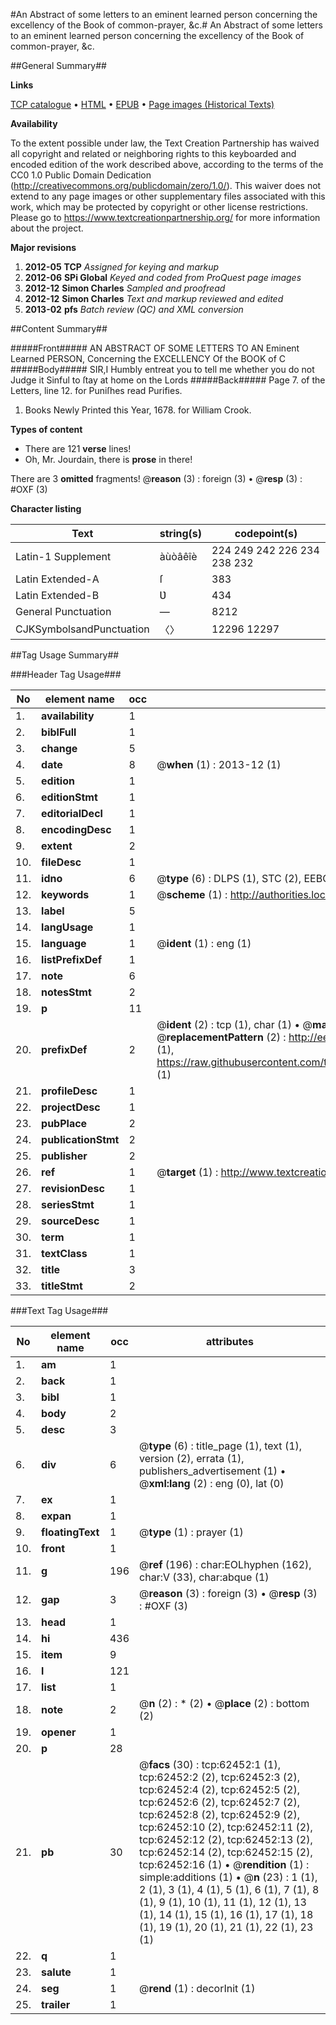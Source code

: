 #An Abstract of some letters to an eminent learned person concerning the excellency of the Book of common-prayer, &c.#
An Abstract of some letters to an eminent learned person concerning the excellency of the Book of common-prayer, &c.

##General Summary##

**Links**

[TCP catalogue](http://www.ota.ox.ac.uk/tcp/)  • 
[HTML](http://tei.it.ox.ac.uk/tcp/Texts-HTML/free/A39/A39377.html)  • 
[EPUB](http://tei.it.ox.ac.uk/tcp/Texts-EPUB/free/A39/A39377.epub) • 
[Page images (Historical Texts)](https://historicaltexts.jisc.ac.uk/eebo-12493943e)

**Availability**

To the extent possible under law, the Text Creation Partnership has waived all copyright and related or neighboring rights to this keyboarded and encoded edition of the work described above, according to the terms of the CC0 1.0 Public Domain Dedication (http://creativecommons.org/publicdomain/zero/1.0/). This waiver does not extend to any page images or other supplementary files associated with this work, which may be protected by copyright or other license restrictions. Please go to https://www.textcreationpartnership.org/ for more information about the project.

**Major revisions**

1. __2012-05__ __TCP__ *Assigned for keying and markup*
1. __2012-06__ __SPi Global__ *Keyed and coded from ProQuest page images*
1. __2012-12__ __Simon Charles__ *Sampled and proofread*
1. __2012-12__ __Simon Charles__ *Text and markup reviewed and edited*
1. __2013-02__ __pfs__ *Batch review (QC) and XML conversion*

##Content Summary##

#####Front#####
AN ABSTRACT OF SOME LETTERS TO AN Eminent Learned PERSON, Concerning the EXCELLENCY Of the BOOK of C
#####Body#####
SIR,I Humbly entreat you to tell me whether you do not Judge it Sinful to ſtay at home on the Lords 
#####Back#####
Page 7. of the Letters, line 12. for Puniſhes read Purifies.
1. Books Newly Printed this Year, 1678. for William Crook.

**Types of content**

  * There are 121 **verse** lines!
  * Oh, Mr. Jourdain, there is **prose** in there!

There are 3 **omitted** fragments! 
 @__reason__ (3) : foreign (3)  •  @__resp__ (3) : #OXF (3)

**Character listing**


|Text|string(s)|codepoint(s)|
|---|---|---|
|Latin-1 Supplement|àùòâêîè|224 249 242 226 234 238 232|
|Latin Extended-A|ſ|383|
|Latin Extended-B|Ʋ|434|
|General Punctuation|—|8212|
|CJKSymbolsandPunctuation|〈〉|12296 12297|

##Tag Usage Summary##

###Header Tag Usage###

|No|element name|occ|attributes|
|---|---|---|---|
|1.|__availability__|1||
|2.|__biblFull__|1||
|3.|__change__|5||
|4.|__date__|8| @__when__ (1) : 2013-12 (1)|
|5.|__edition__|1||
|6.|__editionStmt__|1||
|7.|__editorialDecl__|1||
|8.|__encodingDesc__|1||
|9.|__extent__|2||
|10.|__fileDesc__|1||
|11.|__idno__|6| @__type__ (6) : DLPS (1), STC (2), EEBO-CITATION (1), OCLC (1), VID (1)|
|12.|__keywords__|1| @__scheme__ (1) : http://authorities.loc.gov/ (1)|
|13.|__label__|5||
|14.|__langUsage__|1||
|15.|__language__|1| @__ident__ (1) : eng (1)|
|16.|__listPrefixDef__|1||
|17.|__note__|6||
|18.|__notesStmt__|2||
|19.|__p__|11||
|20.|__prefixDef__|2| @__ident__ (2) : tcp (1), char (1)  •  @__matchPattern__ (2) : ([0-9\-]+):([0-9IVX]+) (1), (.+) (1)  •  @__replacementPattern__ (2) : http://eebo.chadwyck.com/downloadtiff?vid=$1&page=$2 (1), https://raw.githubusercontent.com/textcreationpartnership/Texts/master/tcpchars.xml#$1 (1)|
|21.|__profileDesc__|1||
|22.|__projectDesc__|1||
|23.|__pubPlace__|2||
|24.|__publicationStmt__|2||
|25.|__publisher__|2||
|26.|__ref__|1| @__target__ (1) : http://www.textcreationpartnership.org/docs/. (1)|
|27.|__revisionDesc__|1||
|28.|__seriesStmt__|1||
|29.|__sourceDesc__|1||
|30.|__term__|1||
|31.|__textClass__|1||
|32.|__title__|3||
|33.|__titleStmt__|2||


###Text Tag Usage###

|No|element name|occ|attributes|
|---|---|---|---|
|1.|__am__|1||
|2.|__back__|1||
|3.|__bibl__|1||
|4.|__body__|2||
|5.|__desc__|3||
|6.|__div__|6| @__type__ (6) : title_page (1), text (1), version (2), errata (1), publishers_advertisement (1)  •  @__xml:lang__ (2) : eng (0), lat (0)|
|7.|__ex__|1||
|8.|__expan__|1||
|9.|__floatingText__|1| @__type__ (1) : prayer (1)|
|10.|__front__|1||
|11.|__g__|196| @__ref__ (196) : char:EOLhyphen (162), char:V (33), char:abque (1)|
|12.|__gap__|3| @__reason__ (3) : foreign (3)  •  @__resp__ (3) : #OXF (3)|
|13.|__head__|1||
|14.|__hi__|436||
|15.|__item__|9||
|16.|__l__|121||
|17.|__list__|1||
|18.|__note__|2| @__n__ (2) : * (2)  •  @__place__ (2) : bottom (2)|
|19.|__opener__|1||
|20.|__p__|28||
|21.|__pb__|30| @__facs__ (30) : tcp:62452:1 (1), tcp:62452:2 (2), tcp:62452:3 (2), tcp:62452:4 (2), tcp:62452:5 (2), tcp:62452:6 (2), tcp:62452:7 (2), tcp:62452:8 (2), tcp:62452:9 (2), tcp:62452:10 (2), tcp:62452:11 (2), tcp:62452:12 (2), tcp:62452:13 (2), tcp:62452:14 (2), tcp:62452:15 (2), tcp:62452:16 (1)  •  @__rendition__ (1) : simple:additions (1)  •  @__n__ (23) : 1 (1), 2 (1), 3 (1), 4 (1), 5 (1), 6 (1), 7 (1), 8 (1), 9 (1), 10 (1), 11 (1), 12 (1), 13 (1), 14 (1), 15 (1), 16 (1), 17 (1), 18 (1), 19 (1), 20 (1), 21 (1), 22 (1), 23 (1)|
|22.|__q__|1||
|23.|__salute__|1||
|24.|__seg__|1| @__rend__ (1) : decorInit (1)|
|25.|__trailer__|1||

